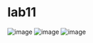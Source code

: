# lab11
![image](https://github.com/Frodelian/lab11/assets/91691109/f5e6dca4-4eff-48bd-821e-f0f765915702)
![image](https://github.com/Frodelian/lab11/assets/91691109/37cdb8d2-7fc8-44fc-9b15-700f14ab7deb)
![image](https://github.com/Frodelian/lab11/assets/91691109/24efa9bd-368c-442b-9313-6003c33bbca3)
